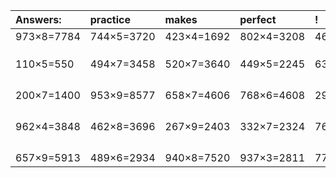 | Answers: | practice | makes | perfect | ! |
| :--- | :--- | :--- | :--- | :--- |
| 973×8=7784 | 744×5=3720 | 423×4=1692 | 802×4=3208 | 463×3=1389 | 
|   |   |   |   |   | 
|   |   |   |   |   | 
|   |   |   |   |   | 
| 110×5=550 | 494×7=3458 | 520×7=3640 | 449×5=2245 | 631×4=2524 | 
|   |   |   |   |   | 
|   |   |   |   |   | 
|   |   |   |   |   | 
|   |   |   |   |   | 
| 200×7=1400 | 953×9=8577 | 658×7=4606 | 768×6=4608 | 293×5=1465 | 
|   |   |   |   |   | 
|   |   |   |   |   | 
|   |   |   |   |   | 
|   |   |   |   |   | 
| 962×4=3848 | 462×8=3696 | 267×9=2403 | 332×7=2324 | 768×3=2304 | 
|   |   |   |   |   | 
|   |   |   |   |   | 
|   |   |   |   |   | 
|   |   |   |   |   | 
| 657×9=5913 | 489×6=2934 | 940×8=7520 | 937×3=2811 | 777×3=2331 | 
